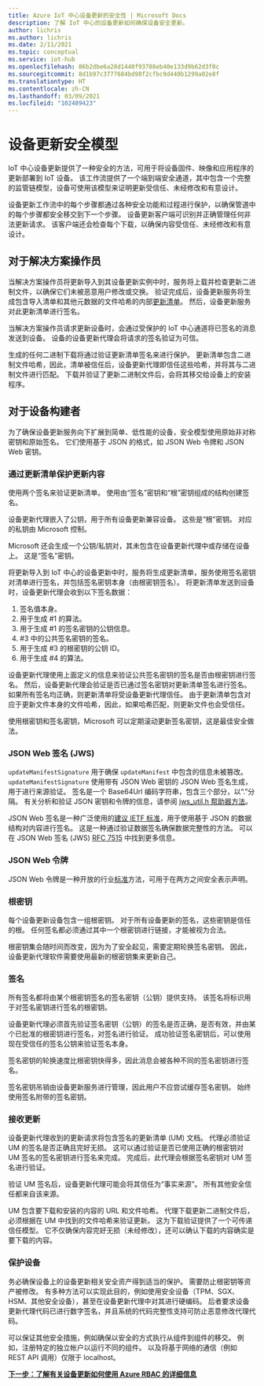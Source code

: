 ```yaml
---
title: Azure IoT 中心设备更新的安全性 | Microsoft Docs
description: 了解 IoT 中心的设备更新如何确保设备安全更新。
author: lichris
ms.author: lichris
ms.date: 2/11/2021
ms.topic: conceptual
ms.service: iot-hub
ms.openlocfilehash: 86b2dbe6a28d1440f93788eb40e133d9b62d3f0c
ms.sourcegitcommit: 8d1b97c3777684bd98f2cfbc9d440b1299a02e8f
ms.translationtype: HT
ms.contentlocale: zh-CN
ms.lasthandoff: 03/09/2021
ms.locfileid: "102489423"
---
```

# <a name="device-update-security-model"></a>设备更新安全模型

IoT 中心设备更新提供了一种安全的方法，可用于将设备固件、映像和应用程序的更新部署到 IoT 设备。 该工作流提供了一个端到端安全通道，其中包含一个完整的监管链模型，设备可使用该模型来证明更新受信任、未经修改和有意设计。

设备更新工作流中的每个步骤都通过各种安全功能和过程进行保护，以确保管道中的每个步骤都安全移交到下一个步骤。 设备更新客户端可识别并正确管理任何非法更新请求。 该客户端还会检查每个下载，以确保内容受信任、未经修改和有意设计。

## <a name="for-solution-operators"></a>对于解决方案操作员

当解决方案操作员将更新导入到其设备更新实例中时，服务将上载并检查更新二进制文件，以确保它们未被恶意用户修改或交换。 验证完成后，设备更新服务将生成包含导入清单和其他元数据的文件哈希的内部[更新清单](./update-manifest.md)。 然后，设备更新服务对此更新清单进行签名。

当解决方案操作员请求更新设备时，会通过受保护的 IoT 中心通道将已签名的消息发送到设备。 设备的设备更新代理会将请求的签名验证为可信。 

生成的任何二进制下载将通过验证更新清单签名来进行保护。 更新清单包含二进制文件哈希，因此，清单被信任后，设备更新代理即信任这些哈希，并将其与二进制文件进行匹配。 下载并验证了更新二进制文件后，会将其移交给设备上的安装程序。

## <a name="for-device-builders"></a>对于设备构建者

为了确保设备更新服务向下扩展到简单、低性能的设备，安全模型使用原始非对称密钥和原始签名。 它们使用基于 JSON 的格式，如 JSON Web 令牌和 JSON Web 密钥。

### <a name="securing-update-content-via-the-update-manifest"></a>通过更新清单保护更新内容

使用两个签名来验证更新清单。 使用由“签名”密钥和“根”密钥组成的结构创建签名。

设备更新代理嵌入了公钥，用于所有设备更新兼容设备。 这些是“根”密钥。 对应的私钥由 Microsoft 控制。

Microsoft 还会生成一个公钥/私钥对，其未包含在设备更新代理中或存储在设备上。 这是“签名”密钥。

将更新导入到 IoT 中心的设备更新中时，服务将生成更新清单，服务使用签名密钥对清单进行签名，并包括签名密钥本身（由根密钥签名）。 将更新清单发送到设备时，设备更新代理会收到以下签名数据：

1. 签名值本身。
2. 用于生成 #1 的算法。
3. 用于生成 #1 的签名密钥的公钥信息。
4. #3 中的公共签名密钥的签名。
5. 用于生成 #3 的根密钥的公钥 ID。
6. 用于生成 #4 的算法。

设备更新代理使用上面定义的信息来验证公共签名密钥的签名是否由根密钥进行签名。 然后，设备更新代理会验证是否已通过签名密钥对更新清单签名进行签名。 如果所有签名均正确，则更新清单将受设备更新代理信任。 由于更新清单包含对应于更新文件本身的文件哈希，因此，如果哈希匹配，则更新文件也会受信任。

使用根密钥和签名密钥，Microsoft 可以定期滚动更新签名密钥，这是最佳安全做法。

### <a name="json-web-signature-jws"></a>JSON Web 签名 (JWS)

`updateManifestSignature` 用于确保 `updateManifest` 中包含的信息未被篡改。 `updateManifestSignature` 使用带有 JSON Web 密钥的 JSON Web 签名生成，用于进行来源验证。 签名是一个 Base64Url 编码字符串，包含三个部分，以“.”分隔。  有关分析和验证 JSON 密钥和令牌的信息，请参阅 [jws_util.h 帮助器方法](https://github.com/Azure/iot-hub-device-update/tree/main/src/utils/jws_utils)。

JSON Web 签名是一种广泛使用的[建议 IETF 标准](https://tools.ietf.org/html/rfc7515)，用于使用基于 JSON 的数据结构对内容进行签名。 这是一种通过验证数据签名确保数据完整性的方法。 可以在 JSON Web 签名 (JWS) [RFC 7515](https://www.rfc-editor.org/info/rfc7515) 中找到更多信息。

### <a name="json-web-token"></a>JSON Web 令牌

JSON Web 令牌是一种开放的行业[标准](https://tools.ietf.org/html/rfc7519)方法，可用于在两方之间安全表示声明。

### <a name="root-keys"></a>根密钥

每个设备更新设备包含一组根密钥。 对于所有设备更新的签名，这些密钥是信任的根。 任何签名都必须通过其中一个根密钥进行链接，才能被视为合法。

根密钥集会随时间而改变，因为为了安全起见，需要定期轮换签名密钥。 因此，设备更新代理软件需要使用最新的根密钥集来更新自己。 

### <a name="signatures"></a>签名

所有签名都将由某个根密钥签名的签名密钥（公钥）提供支持。 该签名将标识用于对签名密钥进行签名的根密钥。 

设备更新代理必须首先验证签名密钥（公钥）的签名是否正确，是否有效，并由某个已批准的根密钥进行签名，对签名进行验证。 成功验证签名密钥后，可以使用现在受信任的签名公钥来验证签名本身。

签名密钥的轮换速度比根密钥快得多，因此消息会被各种不同的签名密钥进行签名。 

签名密钥吊销由设备更新服务进行管理，因此用户不应尝试缓存签名密钥。 始终使用签名附带的签名密钥。

### <a name="receiving-updates"></a>接收更新

设备更新代理收到的更新请求将包含签名的更新清单 (UM) 文档。 代理必须验证 UM 的签名是否正确且完好无损。 这可以通过验证是否已使用正确的根密钥对 UM 签名的签名密钥进行签名来完成。 完成后，此代理会根据签名密钥对 UM 签名进行验证。

验证 UM 签名后，设备更新代理可能会将其信任为“事实来源”。 所有其他安全信任都来自该来源。 

UM 包含要下载和安装的内容的 URL 和文件哈希。 代理下载更新二进制文件后，必须根据在 UM 中找到的文件哈希来验证更新。 这为下载验证提供了一个可传递信任模型。 它不仅确保内容完好无损（未经修改），还可以确认下载的内容确实是要下载的内容。 

### <a name="securing-the-device"></a>保护设备

务必确保设备上的设备更新相关安全资产得到适当的保护。 需要防止根密钥等资产被修改。 有多种方法可以实现此目的，例如使用安全设备（TPM、SGX、HSM、其他安全设备），甚至在设备更新代理中对其进行硬编码。 后者要求设备更新代理代码已进行数字签名，并且系统的代码完整性支持可防止恶意修改代理代码。

可以保证其他安全措施，例如确保以安全的方式执行从组件到组件的移交。 例如，注册特定的独立帐户以运行不同的组件。 以及将基于网络的通信（例如 REST API 调用）仅限于 localhost。

**[下一步：了解有关设备更新如何使用 Azure RBAC 的详细信息](.\device-update-control-access.md)**